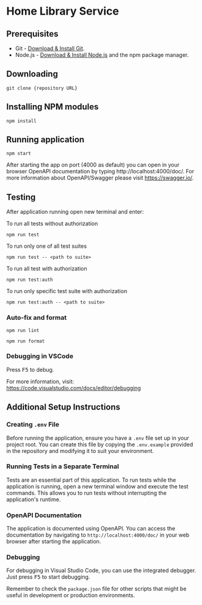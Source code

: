 # Home Library Service

## Prerequisites

- Git - [Download & Install Git](https://git-scm.com/downloads).
- Node.js - [Download & Install Node.js](https://nodejs.org/en/download/) and the npm package manager.

## Downloading

```
git clone {repository URL}
```

## Installing NPM modules

```
npm install
```

## Running application

```
npm start
```

After starting the app on port (4000 as default) you can open
in your browser OpenAPI documentation by typing http://localhost:4000/doc/.
For more information about OpenAPI/Swagger please visit https://swagger.io/.

## Testing

After application running open new terminal and enter:

To run all tests without authorization

```
npm run test
```

To run only one of all test suites

```
npm run test -- <path to suite>
```

To run all test with authorization

```
npm run test:auth
```

To run only specific test suite with authorization

```
npm run test:auth -- <path to suite>
```

### Auto-fix and format

```
npm run lint
```

```
npm run format
```

### Debugging in VSCode

Press <kbd>F5</kbd> to debug.

For more information, visit: https://code.visualstudio.com/docs/editor/debugging

## Additional Setup Instructions

### Creating `.env` File
Before running the application, ensure you have a `.env` file set up in your project root. You can create this file by copying the `.env.example` provided in the repository and modifying it to suit your environment.

### Running Tests in a Separate Terminal
Tests are an essential part of this application. To run tests while the application is running, open a new terminal window and execute the test commands. This allows you to run tests without interrupting the application's runtime.

### OpenAPI Documentation
The application is documented using OpenAPI. You can access the documentation by navigating to `http://localhost:4000/doc/` in your web browser after starting the application.

### Debugging
For debugging in Visual Studio Code, you can use the integrated debugger. Just press <kbd>F5</kbd> to start debugging.

Remember to check the `package.json` file for other scripts that might be useful in development or production environments.
